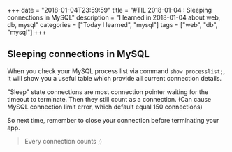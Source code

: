 +++
date = "2018-01-04T23:59:59"
title = "#TIL 2018-01-04 : Sleeping connections in MySQL"
description = "I learned in 2018-01-04 about web, db, mysql"
categories = ["Today I learned", "mysql"]
tags = ["web", "db", "mysql"]
+++



## Sleeping connections in MySQL

When you check your MySQL process list via command `show processlist;`, it will show you a useful table which provide all current connection details.

"Sleep" state connections are most connection pointer waiting for the timeout to terminate. Then they still count as a connection. (Can cause MySQL connection limit error, which default equal 150 connections)

So next time, remember to close your connection before terminating your app.

> Every connection counts ;)

